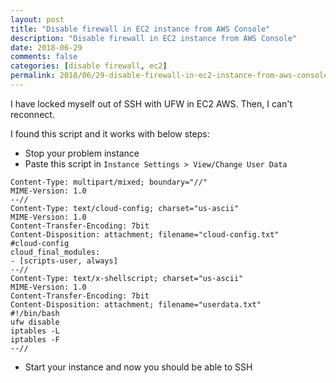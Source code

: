 ```yaml
---
layout: post
title: "Disable firewall in EC2 instance from AWS Console"
description: "Disable firewall in EC2 instance from AWS Console"
date: 2018-06-29
comments: false
categories: [disable firewall, ec2]
permalink: 2018/06/29-disable-firewall-in-ec2-instance-from-aws-console
---
```


I have locked myself out of SSH with UFW in EC2 AWS. Then, I can't reconnect.

I found this script and it works with below steps:

- Stop your problem instance
- Paste this script in `Instance Settings > View/Change User Data`

```
Content-Type: multipart/mixed; boundary="//"
MIME-Version: 1.0
--//
Content-Type: text/cloud-config; charset="us-ascii"
MIME-Version: 1.0
Content-Transfer-Encoding: 7bit
Content-Disposition: attachment; filename="cloud-config.txt"
#cloud-config
cloud_final_modules:
- [scripts-user, always]
--//
Content-Type: text/x-shellscript; charset="us-ascii"
MIME-Version: 1.0
Content-Transfer-Encoding: 7bit
Content-Disposition: attachment; filename="userdata.txt"
#!/bin/bash
ufw disable
iptables -L
iptables -F
--//
```

- Start your instance and now you should be able to SSH
